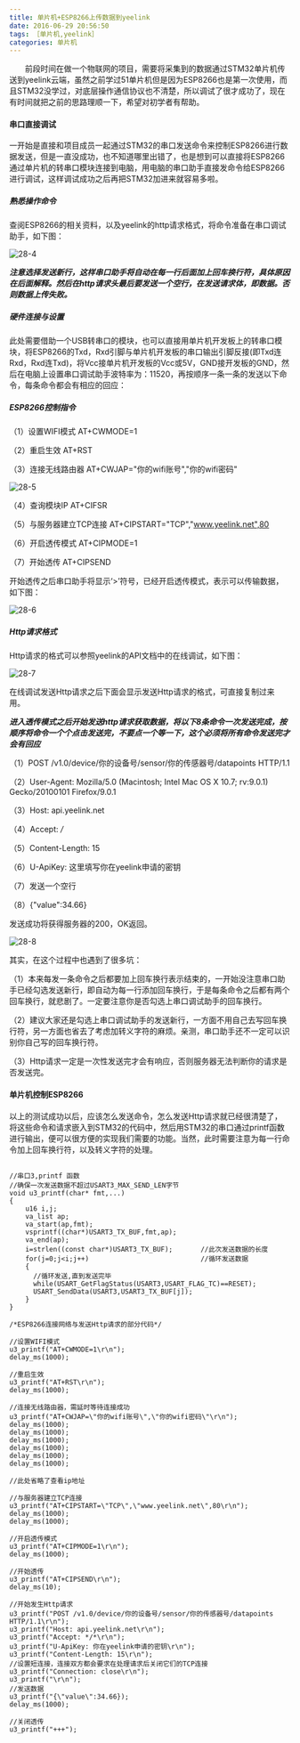 ```yaml
---
title: 单片机+ESP8266上传数据到yeelink
date: 2016-06-29 20:56:50
tags: ［单片机,yeelink］
categories: 单片机
---
```


　　前段时间在做一个物联网的项目，需要将采集到的数据通过STM32单片机传送到yeelink云端，虽然之前学过51单片机但是因为ESP8266也是第一次使用，而且STM32没学过，对底层操作通信协议也不清楚，所以调试了很才成功了，现在有时间就把之前的思路理顺一下，希望对初学者有帮助。

<!--more-->

#### 串口直接调试

一开始是直接和项目成员一起通过STM32的串口发送命令来控制ESP8266进行数据发送，但是一直没成功，也不知道哪里出错了，也是想到可以直接将ESP8266通过单片机的转串口模块连接到电脑，用电脑的串口助手直接发命令给ESP8266进行调试，这样调试成功之后再把STM32加进来就容易多啦。

##### 熟悉操作命令

查阅ESP8266的相关资料，以及yeelink的http请求格式，将命令准备在串口调试助手，如下图：

![28-4](http://ohe7ixo05.bkt.clouddn.com/2016/6/28-4.png)

***注意选择发送新行，这样串口助手将自动在每一行后面加上回车换行符，具体原因在后面解释。然后在http请求头最后要发送一个空行，在发送请求体，即数据。否则数据上传失败。***

##### 硬件连接与设置

此处需要借助一个USB转串口的模块，也可以直接用单片机开发板上的转串口模块，将ESP8266的Txd，Rxd引脚与单片机开发板的串口输出引脚反接(即Txd连Rxd，Rxd连Txd)，将Vcc接单片机开发板的Vcc或5V，GND接开发板的GND，然后在电脑上设置串口调试助手波特率为：11520，再按顺序一条一条的发送以下命令，每条命令都会有相应的回应：

##### ESP8266控制指令

（1）设置WIFI模式
AT+CWMODE=1

（2）重启生效
AT+RST

（3）连接无线路由器
AT+CWJAP="你的wifi账号","你的wifi密码"

![28-5](http://ohe7ixo05.bkt.clouddn.com/2016/6/28-5.png)

（4）查询模块IP
AT+CIFSR

（5）与服务器建立TCP连接
AT+CIPSTART="TCP","www.yeelink.net",80

（6）开启透传模式
AT+CIPMODE=1

（7）开始透传
AT+CIPSEND

开始透传之后串口助手将显示‘>’符号，已经开启透传模式，表示可以传输数据，如下图：

![28-6](http://ohe7ixo05.bkt.clouddn.com/2016/6/28-6.png)

##### Http请求格式

Http请求的格式可以参照yeelink的API文档中的在线调试，如下图：

![28-7](http://ohe7ixo05.bkt.clouddn.com/2016/6/28-7.png)

在线调试发送Http请求之后下面会显示发送Http请求的格式，可直接复制过来用。

***进入透传模式之后开始发送http请求获取数据，将以下8条命令一次发送完成，按顺序将命令一个个点击发送完，不要点一个等一下，这个必须将所有命令发送完才会有回应***

（1）POST /v1.0/device/你的设备号/sensor/你的传感器号/datapoints HTTP/1.1

（2）User-Agent: Mozilla/5.0 (Macintosh; Intel Mac OS X 10.7; rv:9.0.1) Gecko/20100101 Firefox/9.0.1

（3）Host: api.yeelink.net

（4）Accept: */*

（5）Content-Length: 15

（6）U-ApiKey: 这里填写你在yeelink申请的密钥

（7）发送一个空行

（8）{"value":34.66}

发送成功将获得服务器的200，OK返回。

![28-8](http://ohe7ixo05.bkt.clouddn.com/2016/6/28-8.png)

其实，在这个过程中也遇到了很多坑：

（1）本来每发一条命令之后都要加上回车换行表示结束的，一开始没注意串口助手已经勾选发送新行，即自动为每一行添加回车换行，于是每条命令之后都有两个回车换行，就悲剧了。一定要注意你是否勾选上串口调试助手的回车换行。

（2）建议大家还是勾选上串口调试助手的发送新行，一方面不用自己去写回车换行符，另一方面也省去了考虑加转义字符的麻烦。亲测，串口助手还不一定可以识别你自己写的回车换行符。

（3）Http请求一定是一次性发送完才会有响应，否则服务器无法判断你的请求是否发送完。

#### 单片机控制ESP8266

以上的测试成功以后，应该怎么发送命令，怎么发送Http请求就已经很清楚了，将这些命令和请求嵌入到STM32的代码中，然后用STM32的串口通过printf函数进行输出，便可以很方便的实现我们需要的功能。当然，此时需要注意为每一行命令加上回车换行符，以及转义字符的处理。


```

//串口3,printf 函数
//确保一次发送数据不超过USART3_MAX_SEND_LEN字节
void u3_printf(char* fmt,...)  
{  
    u16 i,j; 
    va_list ap; 
    va_start(ap,fmt);
    vsprintf((char*)USART3_TX_BUF,fmt,ap);
    va_end(ap);
    i=strlen((const char*)USART3_TX_BUF);       //此次发送数据的长度
    for(j=0;j<i;j++)                            //循环发送数据
    {
      //循环发送,直到发送完毕   
      while(USART_GetFlagStatus(USART3,USART_FLAG_TC)==RESET);    
      USART_SendData(USART3,USART3_TX_BUF[j]); 
    } 
}

/*ESP8266连接网络与发送Http请求的部分代码*/

//设置WIFI模式
u3_printf("AT+CWMODE=1\r\n");
delay_ms(1000);

//重启生效
u3_printf("AT+RST\r\n");
delay_ms(1000);

//连接无线路由器，需延时等待连接成功
u3_printf("AT+CWJAP=\"你的wifi账号\",\"你的wifi密码\"\r\n");    
delay_ms(1000);
delay_ms(1000);
delay_ms(1000);
delay_ms(1000);
delay_ms(1000);
delay_ms(1000);

//此处省略了查看ip地址

//与服务器建立TCP连接
u3_printf("AT+CIPSTART=\"TCP\",\"www.yeelink.net\",80\r\n");
delay_ms(1000);
delay_ms(1000);

//开启透传模式
u3_printf("AT+CIPMODE=1\r\n");
delay_ms(1000);

//开始透传
u3_printf("AT+CIPSEND\r\n");
delay_ms(10);

//开始发生Http请求
u3_printf("POST /v1.0/device/你的设备号/sensor/你的传感器号/datapoints HTTP/1.1\r\n");
u3_printf("Host: api.yeelink.net\r\n");
u3_printf("Accept: */*\r\n");
u3_printf("U-ApiKey: 你在yeelink申请的密钥\r\n");
u3_printf("Content-Length: 15\r\n");
//设置短连接，连接双方都会要求在处理请求后关闭它们的TCP连接
u3_printf("Connection: close\r\n");
u3_printf("\r\n"); 
//发送数据
u3_printf("{\"value\":34.66}); 
delay_ms(1000);

//关闭透传
u3_printf("+++");
```